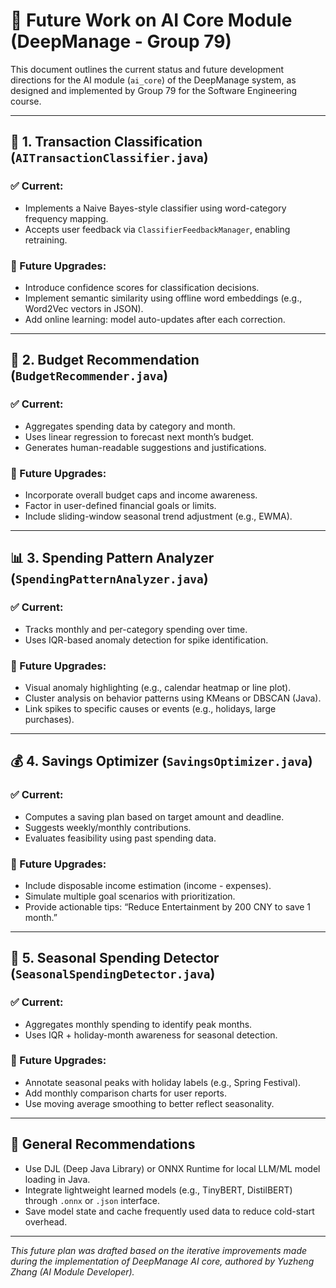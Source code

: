 
# 🌟 Future Work on AI Core Module (DeepManage - Group 79)

This document outlines the current status and future development directions for the AI module (`ai_core`) of the DeepManage system, as designed and implemented by Group 79 for the Software Engineering course.

---

## 🧾 1. Transaction Classification (`AITransactionClassifier.java`)

### ✅ Current:
- Implements a Naive Bayes-style classifier using word-category frequency mapping.
- Accepts user feedback via `ClassifierFeedbackManager`, enabling retraining.

### 🚀 Future Upgrades:
- Introduce confidence scores for classification decisions.
- Implement semantic similarity using offline word embeddings (e.g., Word2Vec vectors in JSON).
- Add online learning: model auto-updates after each correction.

---

## 🧠 2. Budget Recommendation (`BudgetRecommender.java`)

### ✅ Current:
- Aggregates spending data by category and month.
- Uses linear regression to forecast next month’s budget.
- Generates human-readable suggestions and justifications.

### 🚀 Future Upgrades:
- Incorporate overall budget caps and income awareness.
- Factor in user-defined financial goals or limits.
- Include sliding-window seasonal trend adjustment (e.g., EWMA).

---

## 📊 3. Spending Pattern Analyzer (`SpendingPatternAnalyzer.java`)

### ✅ Current:
- Tracks monthly and per-category spending over time.
- Uses IQR-based anomaly detection for spike identification.

### 🚀 Future Upgrades:
- Visual anomaly highlighting (e.g., calendar heatmap or line plot).
- Cluster analysis on behavior patterns using KMeans or DBSCAN (Java).
- Link spikes to specific causes or events (e.g., holidays, large purchases).

---

## 💰 4. Savings Optimizer (`SavingsOptimizer.java`)

### ✅ Current:
- Computes a saving plan based on target amount and deadline.
- Suggests weekly/monthly contributions.
- Evaluates feasibility using past spending data.

### 🚀 Future Upgrades:
- Include disposable income estimation (income - expenses).
- Simulate multiple goal scenarios with prioritization.
- Provide actionable tips: “Reduce Entertainment by 200 CNY to save 1 month.”

---

## 📅 5. Seasonal Spending Detector (`SeasonalSpendingDetector.java`)

### ✅ Current:
- Aggregates monthly spending to identify peak months.
- Uses IQR + holiday-month awareness for seasonal detection.

### 🚀 Future Upgrades:
- Annotate seasonal peaks with holiday labels (e.g., Spring Festival).
- Add monthly comparison charts for user reports.
- Use moving average smoothing to better reflect seasonality.

---

## 🧠 General Recommendations

- Use DJL (Deep Java Library) or ONNX Runtime for local LLM/ML model loading in Java.
- Integrate lightweight learned models (e.g., TinyBERT, DistilBERT) through `.onnx` or `.json` interface.
- Save model state and cache frequently used data to reduce cold-start overhead.

---

_This future plan was drafted based on the iterative improvements made during the implementation of DeepManage AI core, authored by Yuzheng Zhang (AI Module Developer)._

